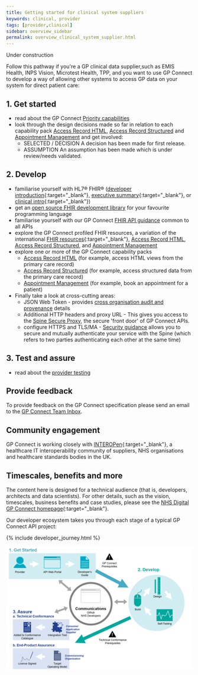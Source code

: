 ```yaml
---
title: Getting started for clinical system suppliers
keywords: clinical, provider
tags: [provider,clinical]
sidebar: overview_sidebar
permalink: overview_clinical_system_supplier.html
---
```


Under construction

Follow this pathway if you're a GP clinical data supplier,such as EMIS Health, INPS Vision,  Microtest Health, TPP, and you want to use GP Connect to develop a way of allowing other systems to access GP data on your system for direct patient care:

## 1. Get started ##

- read about the GP Connect [Priority capabilities](overview_priority_capabilities.html)
- look through the design decisions made so far in relation to each capability pack [Access Record HTML](accessrecord.html), [Access Record Structured](accessrecord_structured_design.html) and [Appointment Management](appointments_design.html) and get involved:
	- <span class="label label-success">SELECTED</span> / <span class="label label-info">DECISION</span> A decision has been made for first release.
	- <span class="label label-warning">ASSUMPTION</span> An assumption has been made which is under review/needs validated.

## 2. Develop ##

- familiarise yourself with HL7&reg; FHIR&reg; ([developer introduction](http://www.hl7.org/implement/standards/fhir/overview-dev.html){:target="_blank"}, [executive summary](http://www.hl7.org/implement/standards/fhir/summary.html){:target="_blank"}, or [clinical intro](http://www.hl7.org/implement/standards/fhir/overview-clinical.html){:target="_blank"})
- get an [open source FHIR development library](development_fhir_open_source_guidance.html) for your favourite programming language
- familiarise yourself with our GP Connect [FHIR API guidance](development_fhir_api_guidance.html) common to all APIs
- explore the GP Connect profiled FHIR resources, a variation of the international [FHIR resources](https://www.hl7.org/fhir/STU3/){:target="_blank"}, [Access Record HTML](accessrecord.html), [Access Record Structured](accessrecord_structured_development_resources_overview.html), and [Appointment Management](datalibraryappointment.html)
- explore one or more of the GP Connect capability packs
  - [Access Record HTML](accessrecord.html) (for example, access HTML views from the primary care record)
  - [Access Record Structured](accessrecord_structured.html) (for example, access structured data from the primary care record)
  - [Appointment Management](appointments.html) (for example, book an appointment for a patient)
- Finally take a look at cross-cutting areas:
  - JSON Web Token - provides [cross organisation audit and provenance](integration_cross_organisation_audit_and_provenance.html) details
  - Additional HTTP headers and proxy URL - This gives you access to the [Spine Secure Proxy](integration_spine_secure_proxy.html), the secure 'front door' of GP Connect APIs.
  - configure HTTPS and TLS/MA - [Security guidance](development_api_security_guidance.html) allows you to secure and mutually authenticate your service with the Spine (which refers to two parties authenticating each other at the same time) 

## 3. Test and assure ##

- read about the [provider testing](testing_api_provider_testing.html)

## Provide feedback

To provide feedback on the GP Connect specification please send an email to the [GP Connect Team Inbox](mailto://gpconnect@nhs.net).

## Community engagement

GP Connect is working closely with [INTEROPen](http://www.interopen.org/){:target="_blank"}, a healthcare IT interoperability community of suppliers, NHS organisations and healthcare standards bodies in the UK.

## Timescales, benefits and more

The content here is designed for a technical audience (that is, developers, architects and data scientists). For other details, such as the vision, timescales, business benefits and case studies, please see the [NHS Digital GP Connect homepage](https://digital.nhs.uk/article/1275/GP-Connect){:target="_blank"}.

Our developer ecosystem takes you through each stage of a typical GP Connect API project:
  
{% include developer_journey.html %}

![Clinical supplier ecosystem](images/overview/clinical_supplier_ecosystem.png)
